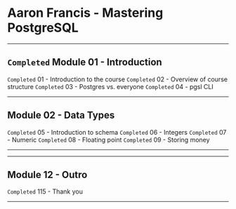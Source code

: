 # Aaron Francis - Mastering PostgreSQL
_______________________________________________________________________________
## `Completed` Module 01 - Introduction
`Completed` 01 - Introduction to the course
`Completed` 02 - Overview of course structure 
`Completed` 03 - Postgres vs. everyone 
`Completed` 04 - pgsl CLI
_______________________________________________________________________________
## Module 02 - Data Types
`Completed` 05 - Introduction to schema
`Completed` 06 - Integers 
`Completed` 07 - Numeric
`Completed` 08 - Floating point
`Completed` 09 - Storing money 
_______________________________________________________________________________


_______________________________________________________________________________
## Module 12 - Outro
`Completed` 115 - Thank you
_______________________________________________________________________________
